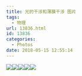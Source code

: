 ```yaml
---
title: 光的干涉和薄膜干涉 图片
tags:
  - 物理
url: 13836.html
id: 13836
categories:
  - Photos
date: 2018-05-15 12:55:14
---
```


![](http://blog.echo.cool/wp-content/uploads/2018/05/unnamed-file-52.jpg)![](http://blog.echo.cool/wp-content/uploads/2018/05/unnamed-file-53.jpg)![](http://blog.echo.cool/wp-content/uploads/2018/05/unnamed-file-54.jpg)![](http://blog.echo.cool/wp-content/uploads/2018/05/unnamed-file-55.jpg)![](http://blog.echo.cool/wp-content/uploads/2018/05/unnamed-file-56.jpg)